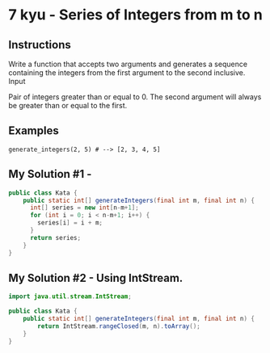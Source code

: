 # 7 kyu - Series of Integers from m to n
## Instructions
Write a function that accepts two arguments and generates a sequence containing the integers from the first argument to the second inclusive.
Input

Pair of integers greater than or equal to 0. The second argument will always be greater than or equal to the first. 

## Examples
```
generate_integers(2, 5) # --> [2, 3, 4, 5]
```

## My Solution #1 - 
```java
public class Kata {
    public static int[] generateIntegers(final int m, final int n) {
      int[] series = new int[n-m+1];
      for (int i = 0; i < n-m+1; i++) {
        series[i] = i + m;
      }
      return series;
    }
}
```

## My Solution #2 - Using IntStream.
```java
import java.util.stream.IntStream;

public class Kata {
    public static int[] generateIntegers(final int m, final int n) {
        return IntStream.rangeClosed(m, n).toArray();
    }
}
```
